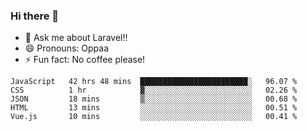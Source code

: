 ### Hi there 👋

<!--
**reubenwedson/reubenwedson** is a ✨ _special_ ✨ repository because its `README.md` (this file) appears on your GitHub profile.
Here are some ideas to get you started:
- 📫 How to reach me: 
- 🔭 I’m currently working on awesome talent app
- 🌱 I’m currently learning extreme Vue js technical stuffs
- 👯 I’m looking to collaborate on start ups challenges
- 🤔 I’m looking for help with time
-->
- 💬 Ask me about Laravel!!
- 😄 Pronouns: Oppaa
- ⚡ Fun fact: No coffee please!

<!--START_SECTION:waka-->
```text
JavaScript   42 hrs 48 mins  ████████████████████████░   96.07 % 
CSS          1 hr            ▓░░░░░░░░░░░░░░░░░░░░░░░░   02.26 % 
JSON         18 mins         ▒░░░░░░░░░░░░░░░░░░░░░░░░   00.68 % 
HTML         13 mins         ░░░░░░░░░░░░░░░░░░░░░░░░░   00.51 % 
Vue.js       10 mins         ░░░░░░░░░░░░░░░░░░░░░░░░░   00.41 % 
```
<!--END_SECTION:waka-->

